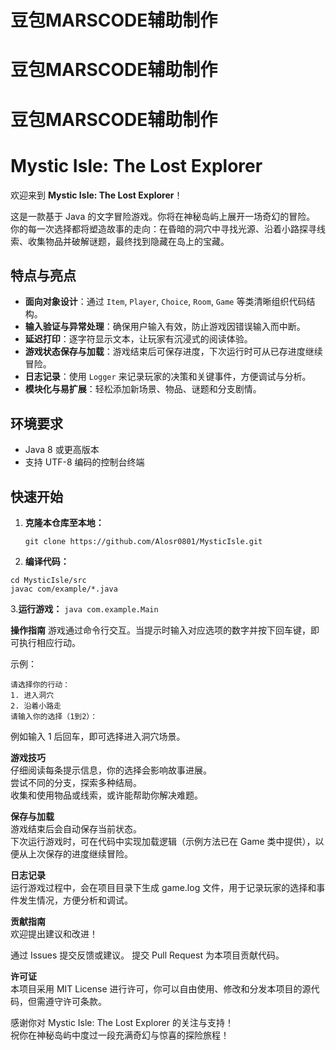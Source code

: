 # 豆包MARSCODE辅助制作
# 豆包MARSCODE辅助制作
# 豆包MARSCODE辅助制作
# Mystic Isle: The Lost Explorer

欢迎来到 **Mystic Isle: The Lost Explorer**！  

这是一款基于 Java 的文字冒险游戏。你将在神秘岛屿上展开一场奇幻的冒险。  
你的每一次选择都将塑造故事的走向：在昏暗的洞穴中寻找光源、沿着小路探寻线索、收集物品并破解谜题，最终找到隐藏在岛上的宝藏。  

## 特点与亮点

- **面向对象设计**：通过 `Item`, `Player`, `Choice`, `Room`, `Game` 等类清晰组织代码结构。
- **输入验证与异常处理**：确保用户输入有效，防止游戏因错误输入而中断。
- **延迟打印**：逐字符显示文本，让玩家有沉浸式的阅读体验。
- **游戏状态保存与加载**：游戏结束后可保存进度，下次运行时可从已存进度继续冒险。
- **日志记录**：使用 `Logger` 来记录玩家的决策和关键事件，方便调试与分析。
- **模块化与易扩展**：轻松添加新场景、物品、谜题和分支剧情。

## 环境要求

- Java 8 或更高版本  
- 支持 UTF-8 编码的控制台终端  

## 快速开始

1. **克隆本仓库至本地：**
   ```
   git clone https://github.com/Alosr0801/MysticIsle.git
   ```   
2. **编译代码：**

  ```
  cd MysticIsle/src
  javac com/example/*.java
  ```  
3.**运行游戏：**
    ```
  java com.example.Main
    ```  
    
**操作指南**
游戏通过命令行交互。当提示时输入对应选项的数字并按下回车键，即可执行相应行动。  

示例：
```
请选择你的行动：
1. 进入洞穴
2. 沿着小路走
请输入你的选择（1到2）：
```
例如输入 1 后回车，即可选择进入洞穴场景。

**游戏技巧**  
仔细阅读每条提示信息，你的选择会影响故事进展。  
尝试不同的分支，探索多种结局。  
收集和使用物品或线索，或许能帮助你解决难题。  

**保存与加载**  
游戏结束后会自动保存当前状态。  
下次运行游戏时，可在代码中实现加载逻辑（示例方法已在 Game 类中提供），以便从上次保存的进度继续冒险。  

**日志记录**  
运行游戏过程中，会在项目目录下生成 game.log 文件，用于记录玩家的选择和事件发生情况，方便分析和调试。  

**贡献指南**  
欢迎提出建议和改进！  

通过 Issues 提交反馈或建议。 
提交 Pull Request 为本项目贡献代码。  

**许可证**  
本项目采用 MIT License 进行许可，你可以自由使用、修改和分发本项目的源代码，但需遵守许可条款。  

感谢你对 Mystic Isle: The Lost Explorer 的关注与支持！  
祝你在神秘岛屿中度过一段充满奇幻与惊喜的探险旅程！  

